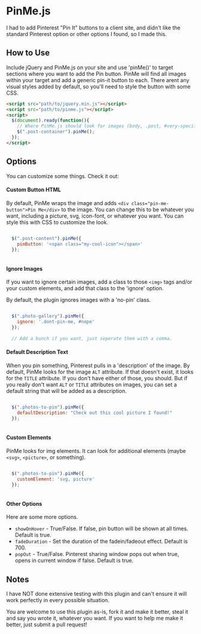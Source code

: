 # PinMe.js

I had to add Pinterest "Pin It" buttons to a client site, and didn't like the standard Pinterest option or other options I found, so I made this.

## How to Use
Include jQuery and PinMe.js on your site and use 'pinMe()' to target sections where you want to add the Pin button. PinMe will find all images within your target and add a generic pin-it button to each. There arent any visual styles added by default, so you'll need to style the button with some CSS. 

```html
<script src="path/to/jquery.min.js"></script>
<script src="path/to/pinme.js"></script>
<script>
  $(document).ready(function(){
    // Where PinMe.js should look for images (body, .post, #very-specific-element, etc.)
    $(".post-container").pinMe();
  });
</script>
```

## Options
You can customize some things. Check it out:

#### Custom Button HTML
By default, PinMe wraps the image and adds `<div class="pin-me-button">Pin Me</div>` to the image. You can change this to be whatever you want, including a picture, svg, icon-font, or whatever you want. You can style this with CSS to customize the look.

```javascript

  $(".post-content").pinMe({ 
    pinButton: '<span class="my-cool-icon"></span>'
  });
  
```

#### Ignore Images
If you want to ignore certain images, add a class to those `<img>` tags and/or your custom elements, and add that class to the 'ignore' option.

By default, the plugin ignores images with a 'no-pin' class.

```javascript

  $(".photo-gallery").pinMe({ 
    ignore: '.dont-pin-me, #nope'
  });
  
  // Add a bunch if you want, just seperate them with a comma.

```

#### Default Description Text
When you pin something, Pinterest pulls in a 'description' of the image. By default, PinMe looks for the image `ALT` attribute. If that doesn't exist, it looks for the `TITLE` attribute. If you don't have either of those, you should. But if you really don't want `ALT` or `TITLE` attributes on images, you can set a default string that will be added as a description.

```javascript

  $(".photos-to-pin").pinMe({ 
    defaultDescription: "Check out this cool picture I found!"
  });
  
```

#### Custom Elements

PinMe looks for img elements. It can look for additional elements (maybe `<svg>`, `<picture>`, or something).

```javascript

  $(".photos-to-pin").pinMe({ 
    customElement: 'svg, picture'
  });
  
```

#### Other Options
Here are some more options.

- `showOnHover` - True/False. If false, pin button will be shown at all times. Default is true.
- `fadeDuration` - Set the duration of the fadein/fadeout effect. Default is 700.
- `popOut` - True/False. Pinterest sharing window pops out when true, opens in current window if false. Default is true.


## Notes

I have NOT done extensive testing with this plugin and can't ensure it will work perfectly in every possible situation.

You are welcome to use this plugin as-is, fork it and make it better, steal it and say you wrote it, whatever you want. If you want to help me make it better, just submit a pull request! 
